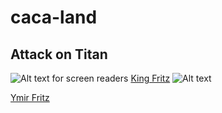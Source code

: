 # caca-land
## Attack on Titan
![Alt text for screen readers](https://m.media-amazon.com/images/M/MV5BZjliODY5MzQtMmViZC00MTZmLWFhMWMtMjMwM2I3OGY1MTRiXkEyXkFqcGc@._V1_FMjpg_UX1000_.jpg "Optional title text for mouseover")
[King Fritz](https://github.com/hanjiruii/caca-land/tree/King-Fritz)
![Alt text](https://static.wikia.nocookie.net/shingekinokyojin/images/3/3e/Fritz_character_image.png/revision/latest?cb=20191020033930)

[Ymir Fritz](https://static.wikia.nocookie.net/shingekinokyojin/images/e/ea/Ymir_Fritz_%28Anime%29_character_image_%28990_B1%29.png/revision/latest?cb=20220206233111)
